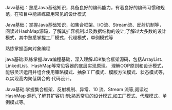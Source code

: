 Java基础：熟悉Java基础知识，具备良好的编码能力，有着良好的编码习惯和规范，在项目中能熟练应用常见的设计模式


Java基础：掌握Java基础知识，如集合框架、I/O流、Stream流、反射机制等，阅读过HashMap源码，了解其扩容机制以及数据结构的设计;了解过大多数的设计模式，其中熟悉掌握工厂模式，代理模式，单例模式等

熟练掌握面向对象编程

java基础:熟练掌握Java编程基础，深入理解JDK集合框架源码，包括ArrayList、LinkedList、HashMap等常见容器的底层实现原理。
理解OOP原则和设计模式，能够灵活运用并组合使用策略模式、抽象工厂模式、模版方法模式、状态模式等，以实现高内聚低耦合的
代码设计。


Java基础:掌握集合框架、反射机制、异常、10 流、Stream 流等,阅读过 HashMap 源码,了解其扩容机
制;熟悉常见的设计模式,如工厂模式、代理模式、单例模式等。